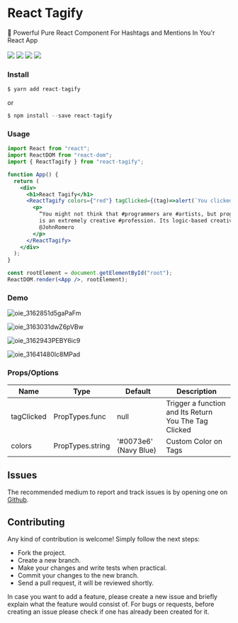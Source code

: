 # React Tagify
📢 Powerful Pure React Component For Hashtags and Mentions In You'r React App
<br />
<br />
<img src="https://img.shields.io/github/package-json/v/E-RROR/react-tagify/master?color=green&label=Version&style=flat-square"/>
<span>
<img src="https://img.shields.io/npm/v/react-tagify?color=red&style=flat-square" />
</span>
<span>
<img src="https://img.shields.io/npm/dw/react-tagify?style=flat-square" />
</span>
<span>
<img src="https://img.shields.io/github/size/E-RROR/react-tagify/lib/ReactTagify.js?style=flat-square" />
</span>

### Install
```js
$ yarn add react-tagify
```
or
```js
$ npm install --save react-tagify
```
### Usage
```jsx
import React from "react";
import ReactDOM from "react-dom";
import { ReactTagify } from "react-tagify";

function App() {
  return (
    <div>
      <h1>React Tagify</h1>
      <ReactTagify colors={"red"} tagClicked={(tag)=>alert(`You clicked on ${tag} tag`)}>
        <p>
          “You might not think that #programmers are #artists, but programming
          is an extremely creative #profession. Its logic-based creativity”
          @JohnRomero
        </p>
      </ReactTagify>
    </div>
  );
}

const rootElement = document.getElementById("root");
ReactDOM.render(<App />, rootElement);
```
### Demo

![oie_3162851d5gaPaFm](https://user-images.githubusercontent.com/25178257/71611319-e0e2e180-2bbd-11ea-8cc5-e9e2c2b91a7f.gif)

![oie_3163031dwZ6pVBw](https://user-images.githubusercontent.com/25178257/71611320-e0e2e180-2bbd-11ea-9c73-5fd21359a393.gif)

![oie_3162943PEBY6ic9](https://user-images.githubusercontent.com/25178257/71611321-e0e2e180-2bbd-11ea-8822-9e6d63a5779c.gif)

![oie_31641480Ic8MPad](https://user-images.githubusercontent.com/25178257/71611397-70889000-2bbe-11ea-863e-3ac79b8342ec.gif)


### Props/Options

| Name | Type| Default | Description |
| --- | --- | --- | --- |
| tagClicked | PropTypes.func | null | Trigger a function and Its Return You The Tag Clicked |
| colors  | PropTypes.string | '#0073e6' (Navy Blue) | Custom Color on Tags |


## Issues
The recommended medium to report and track issues is by opening one on [Github](https://github.com/E-RROR/react-tagify/issues).

## Contributing
 Any kind of contribution is welcome! Simply follow the next steps:

* Fork the project.
* Create a new branch.
* Make your changes and write tests when practical.
* Commit your changes to the new branch.
* Send a pull request, it will be reviewed shortly.

In case you want to add a feature, please create a new issue and briefly explain what the feature would consist of. For bugs or requests, before creating an issue please check if one has already been created for it.
